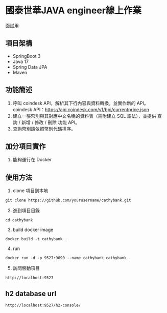 # 國泰世華JAVA engineer線上作業

面試用

## 項目架構
- SpringBoot 3
- Java 17
- Spring Data JPA
- Maven

## 功能簡述
1. 呼叫 coindesk API，解析其下行內容與資料轉換，並實作新的 API。
coindesk API：https://api.coindesk.com/v1/bpi/currentprice.json
2. 建立一張幣別與其對應中文名稱的資料表（需附建立 SQL 語法），並提供
查詢 / 新增 / 修改 / 刪除 功能 API。
3. 查詢幣別請依照幣別代碼排序。

## 加分項目實作
1. 能夠運行在 Docker

## 使用方法

1. clone 項目到本地
```
git clone https://github.com/yourusername/cathybank.git
```
2. 進到項目目錄
```
cd cathybank
```
3. build docker image
```
docker build -t cathybank .
```
4. run 
```
docker run -d -p 9527:9090 --name cathybank cathybank .
```
5. 訪問啓動項目
```
http://localhost:9527
```

## h2 database url
```
http://localhost:9527/h2-console/
```
